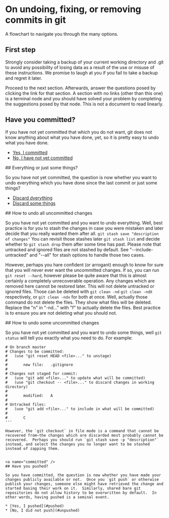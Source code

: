 # On undoing, fixing, or removing commits in git

A flowchart to navigate you through the many options.

## First step

Strongly consider taking a backup of your current working directory
and .git to avoid any possibility of losing data as a result of the
use or misuse of these instructions. We promise to laugh at you if you
fail to take a backup and regret it later.

Proceed to the next section.  Afterwards, answer the questions posed
by clicking the link for that section.  A section with no links (other
than this one) is a terminal node and you should have solved your
problem by completing the suggestions posed by that node.  This is not
a document to read linearly.


## Have you committed?

If you have not yet committed that which you do not want, git does not
know anything about what you have done, yet, so it is pretty easy to
undo what you have done.

* [Yes, I committed](#committed)
* [No, I have not yet committed](#uncommitted)


<a name="uncommitted" />
## Everything or just some things?

So you have not yet committed, the question is now whether you want to
undo everything which you have done since the last commit or just some
things?

* [Discard dverything](#uncommitted_everything)
* [Discard some things](#uncommitted_somethings)


<a name="uncommitted_everything" />
## How to undo all uncommitted changes

So you have not yet committed and you want to undo everything.  Well,
best practice is for you to stash the changes in case you were
mistaken and later decide that you really wanted them after all. `git
stash save "description of changes"` You can revisit those stashes
later `git stash list` and decide whether to `git stash drop` them
after some time has past.  Please note that untracked and ignored
files are not stashed by default.  See "--include-untracked" and
"--all" for stash options to handle those two cases.

However, perhaps you hare confident (or arrogant) enough to know for
sure that you will never ever want the uncommitted changes.  If so,
you can run `git reset --hard`, however please be quite aware that
this is almost certainly a completely unrecoverable operation.  Any
changes which are removed here cannot be restored later.  This will
not delete untracked or ignored files.  Those can be deleted with `git
clean -nd` `git clean -ndX` respectively, or `git clean -ndx` for both
at once.  Well, actually those command do not delete the files.  They
show what files will be deleted.  Replace the "n" in "-nd…" with "f"
to actually delete the files.  Best practice is to ensure you are not
deleting what you should not.


<a name="uncommitted_somethigns">
## How to undo some uncommitted changes

So you have not yet committed and you want to undo some things, well
`git status` will tell you exactly what you need to do.  For example:

```
# On branch master
# Changes to be committed:
#   (use "git reset HEAD <file>..." to unstage)
#
#       new file:   .gitignore
#
# Changes not staged for commit:
#   (use "git add <file>..." to update what will be committed)
#   (use "git checkout -- <file>..." to discard changes in working directory)
#
#       modified:   A
#
# Untracked files:
#   (use "git add <file>..." to include in what will be committed)
#
#       C
'''

However, the `git checkout` in file mode is a command that cannot be
recovered from—the changes which are discarded most probably cannot be
recovered.  Perhaps you should run `git stash save -p "description"`
instead, and select the changes you no longer want to be stashed
instead of zapping them.


<a name="committed" />
## Have you pushed?

So you have committed, the question is now whether you have made your
changes publicly available or not.  Once you `git push` or otherwise
publish your changes, someone else might have retrieved the change and
started basing their work on it.  Similarly, shared bare git
repositories do not allow history to be overwritten by default.  In
other words, having pushed is a seminal event.

* [Yes, I pushed](#pushed)
* [No, I did not push](#unpushed)
